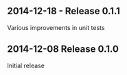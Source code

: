 ## 2014-12-18 - Release 0.1.1

Various improvements in unit tests

## 2014-12-08 Release 0.1.0

Initial release
